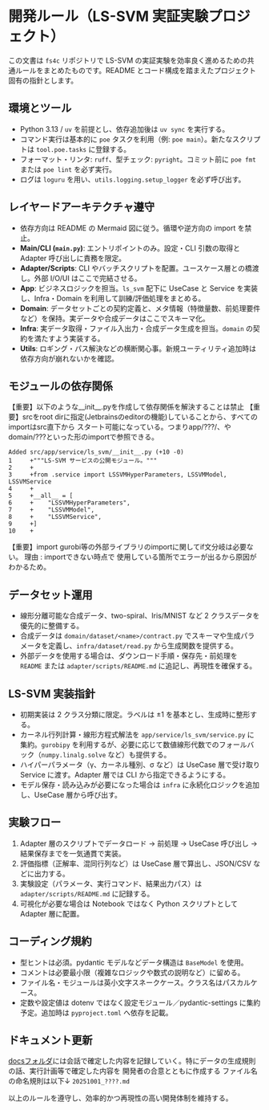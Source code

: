 # 開発ルール（LS-SVM 実証実験プロジェクト）

この文書は `fs4c` リポジトリで LS-SVM の実証実験を効率良く進めるための共通ルールをまとめたものです。README とコード構成を踏まえたプロジェクト固有の指針とします。

## 環境とツール
- Python 3.13 / `uv` を前提とし、依存追加後は `uv sync` を実行する。
- コマンド実行は基本的に `poe` タスクを利用（例: `poe main`）。新たなスクリプトは `tool.poe.tasks` に登録する。
- フォーマット・リンタ: `ruff`、型チェック: `pyright`。コミット前に `poe fmt` または `poe lint` を必ず実行。
- ログは `loguru` を用い、`utils.logging.setup_logger` を必ず呼び出す。

## レイヤードアーキテクチャ遵守
- 依存方向は README の Mermaid 図に従う。循環や逆方向の import を禁止。
- **Main/CLI (`main.py`)**: エントリポイントのみ。設定・CLI 引数の取得と Adapter 呼び出しに責務を限定。
- **Adapter/Scripts**: CLI やバッチスクリプトを配置。ユースケース層との橋渡し。外部 I/O/UI はここで完結させる。
- **App**: ビジネスロジックを担当。`ls_svm` 配下に UseCase と Service を実装し、Infra・Domain を利用して訓練/評価処理をまとめる。
- **Domain**: データセットごとの契約定義と、メタ情報（特徴量数、前処理要件など）を保持。実データや合成データはここでスキーマ化。
- **Infra**: 実データ取得・ファイル入出力・合成データ生成を担当。`domain` の契約を満たすよう実装する。
- **Utils**: ロギング・パス解決などの横断関心事。新規ユーティリティ追加時は依存方向が崩れないかを確認。

## モジュールの依存関係
【重要】以下のような__init__.pyを作成して依存関係を解決することは禁止
【重要】srcをroot dirに指定(Jetbrainsのeditorの機能)していることから、すべてのimportはsrc直下から
スタート可能になっている。つまりapp/???/、やdomain/???といった形のimportで参照できる。
```aiignore
Added src/app/service/ls_svm/__init__.py (+10 -0)
1     +"""LS-SVM サービスの公開モジュール。"""
2     +
3     +from .service import LSSVMHyperParameters, LSSVMModel, LSSVMService
4     +
5     +__all__ = [
6     +    "LSSVMHyperParameters",
7     +    "LSSVMModel",
8     +    "LSSVMService",
9     +]
10    +
```
【重要】import gurobi等の外部ライブラリのimportに関してif文分岐は必要ない。
理由 : importできない時点で 使用している箇所でエラーが出るから原因がわかるため。

## データセット運用
- 線形分離可能な合成データ、two-spiral、Iris/MNIST など 2 クラスデータを優先的に整備する。
- 合成データは `domain/dataset/<name>/contract.py` でスキーマや生成パラメータを定義し、`infra/dataset/read.py` から生成関数を提供する。
- 外部データを使用する場合は、ダウンロード手順・保存先・前処理を `README` または `adapter/scripts/README.md` に追記し、再現性を確保する。

## LS-SVM 実装指針
- 初期実装は 2 クラス分類に限定。ラベルは ±1 を基本とし、生成時に整形する。
- カーネル行列計算・線形方程式解法を `app/service/ls_svm/service.py` に集約。`gurobipy` を利用するが、必要に応じて数値線形代数でのフォールバック（`numpy.linalg.solve` など）も提供する。
- ハイパーパラメータ（γ、カーネル種別、σ など）は UseCase 層で受け取り Service に渡す。Adapter 層では CLI から指定できるようにする。
- モデル保存・読み込みが必要になった場合は `infra` に永続化ロジックを追加し、UseCase 層から呼び出す。

## 実験フロー
1. Adapter 層のスクリプトでデータロード → 前処理 → UseCase 呼び出し → 結果保存までを一気通貫で実装。
2. 評価指標（正解率、混同行列など）は UseCase 層で算出し、JSON/CSV などに出力する。
3. 実験設定（パラメータ、実行コマンド、結果出力パス）は `adapter/scripts/README.md` に記録する。
4. 可視化が必要な場合は Notebook ではなく Python スクリプトとして Adapter 層に配置。

## コーディング規約
- 型ヒントは必須。pydantic モデルなどデータ構造は `BaseModel` を使用。
- コメントは必要最小限（複雑なロジックや数式の説明など）に留める。
- ファイル名・モジュールは英小文字スネークケース。クラス名はパスカルケース。
- 定数や設定値は dotenv ではなく設定モジュール／pydantic-settings に集約予定。追加時は `pyproject.toml` へ依存を記載。

## ドキュメント更新
[docsフォルダ](./docs)には会話で確定した内容を記録していく。特にデータの生成規則の話、実行計画等で確定した内容を
開発者の合意とともに作成する ファイル名の命名規則は以下↓
`20251001_????.md`

以上のルールを遵守し、効率的かつ再現性の高い開発体制を維持する。
